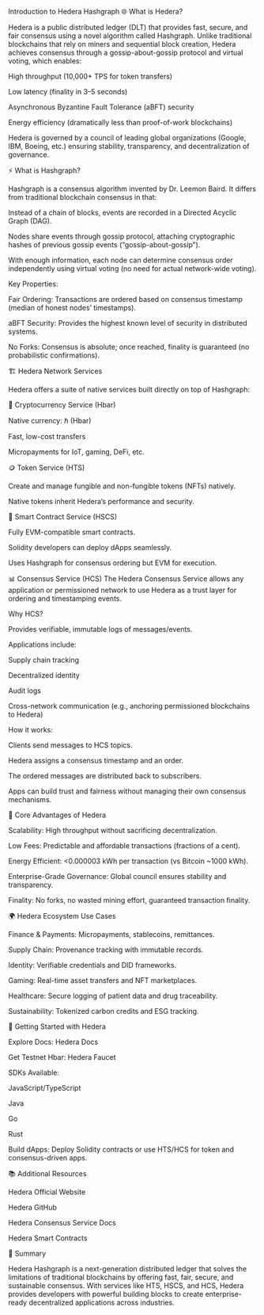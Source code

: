 Introduction to Hedera Hashgraph
🌐 What is Hedera?

Hedera is a public distributed ledger (DLT) that provides fast, secure, and fair consensus using a novel algorithm called Hashgraph. Unlike traditional blockchains that rely on miners and sequential block creation, Hedera achieves consensus through a gossip-about-gossip protocol and virtual voting, which enables:

High throughput (10,000+ TPS for token transfers)

Low latency (finality in 3–5 seconds)

Asynchronous Byzantine Fault Tolerance (aBFT) security

Energy efficiency (dramatically less than proof-of-work blockchains)

Hedera is governed by a council of leading global organizations (Google, IBM, Boeing, etc.) ensuring stability, transparency, and decentralization of governance.

⚡ What is Hashgraph?

Hashgraph is a consensus algorithm invented by Dr. Leemon Baird.
It differs from traditional blockchain consensus in that:

Instead of a chain of blocks, events are recorded in a Directed Acyclic Graph (DAG).

Nodes share events through gossip protocol, attaching cryptographic hashes of previous gossip events (“gossip-about-gossip”).

With enough information, each node can determine consensus order independently using virtual voting (no need for actual network-wide voting).

Key Properties:

Fair Ordering: Transactions are ordered based on consensus timestamp (median of honest nodes’ timestamps).

aBFT Security: Provides the highest known level of security in distributed systems.

No Forks: Consensus is absolute; once reached, finality is guaranteed (no probabilistic confirmations).

🏗️ Hedera Network Services

Hedera offers a suite of native services built directly on top of Hashgraph:

💸 Cryptocurrency Service (Hbar)

Native currency: ℏ (Hbar)

Fast, low-cost transfers

Micropayments for IoT, gaming, DeFi, etc.

🪙 Token Service (HTS)

Create and manage fungible and non-fungible tokens (NFTs) natively.

Native tokens inherit Hedera’s performance and security.

📜 Smart Contract Service (HSCS)

Fully EVM-compatible smart contracts.

Solidity developers can deploy dApps seamlessly.

Uses Hashgraph for consensus ordering but EVM for execution.

📊 Consensus Service (HCS)
The Hedera Consensus Service allows any application or permissioned network to use Hedera as a trust layer for ordering and timestamping events.

Why HCS?

Provides verifiable, immutable logs of messages/events.

Applications include:

Supply chain tracking

Decentralized identity

Audit logs

Cross-network communication (e.g., anchoring permissioned blockchains to Hedera)

How it works:

Clients send messages to HCS topics.

Hedera assigns a consensus timestamp and an order.

The ordered messages are distributed back to subscribers.

Apps can build trust and fairness without managing their own consensus mechanisms.

🔑 Core Advantages of Hedera

Scalability: High throughput without sacrificing decentralization.

Low Fees: Predictable and affordable transactions (fractions of a cent).

Energy Efficient: <0.000003 kWh per transaction (vs Bitcoin ~1000 kWh).

Enterprise-Grade Governance: Global council ensures stability and transparency.

Finality: No forks, no wasted mining effort, guaranteed transaction finality.

🌍 Hedera Ecosystem Use Cases

Finance & Payments: Micropayments, stablecoins, remittances.

Supply Chain: Provenance tracking with immutable records.

Identity: Verifiable credentials and DID frameworks.

Gaming: Real-time asset transfers and NFT marketplaces.

Healthcare: Secure logging of patient data and drug traceability.

Sustainability: Tokenized carbon credits and ESG tracking.


🚀 Getting Started with Hedera

Explore Docs: Hedera Docs

Get Testnet Hbar: Hedera Faucet

SDKs Available:

JavaScript/TypeScript

Java

Go

Rust

Build dApps: Deploy Solidity contracts or use HTS/HCS for token and consensus-driven apps.

📚 Additional Resources

Hedera Official Website

Hedera GitHub

Hedera Consensus Service Docs

Hedera Smart Contracts

📝 Summary

Hedera Hashgraph is a next-generation distributed ledger that solves the limitations of traditional blockchains by offering fast, fair, secure, and sustainable consensus.
With services like HTS, HSCS, and HCS, Hedera provides developers with powerful building blocks to create enterprise-ready decentralized applications across industries.